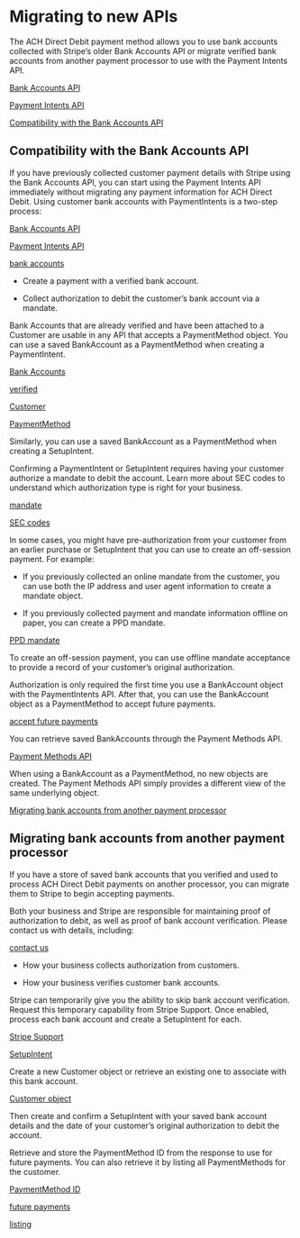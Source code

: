 # Migrating to new APIs

The ACH Direct Debit payment method allows you to use bank accounts collected with Stripe’s older Bank Accounts API or migrate verified bank accounts from another payment processor to use with the Payment Intents API.

[Bank Accounts API](/ach-deprecated)

[Payment Intents API](/payments/payment-intents)

[Compatibility with the Bank Accounts API](#bank-accounts-api)

## Compatibility with the Bank Accounts API

If you have previously collected customer payment details with Stripe using the Bank Accounts API, you can start using the Payment Intents API immediately without migrating any payment information for ACH Direct Debit. Using customer bank accounts with PaymentIntents is a two-step process:

[Bank Accounts API](/ach-deprecated)

[Payment Intents API](/payments/payment-intents)

[bank accounts](/api/customer_bank_accounts)

- Create a payment with a verified bank account.

- Collect authorization to debit the customer’s bank account via a mandate.

Bank Accounts that are already verified and have been attached to a Customer are usable in any API that accepts a PaymentMethod object. You can use a saved BankAccount as a PaymentMethod when creating a PaymentIntent.

[Bank Accounts](/api/customer_bank_accounts)

[verified](/ach-deprecated#verifying)

[Customer](/api/customers)

[PaymentMethod](/api/payment_methods)

Similarly, you can use a saved BankAccount as a PaymentMethod when creating a SetupIntent.

Confirming a PaymentIntent or SetupIntent requires having your customer authorize a mandate to debit the account. Learn more about SEC codes to understand which authorization type is right for your business.

[mandate](/api/setup_intents/create#create_setup_intent-mandate_data)

[SEC codes](/payments/ach-debit/sec-codes)

In some cases, you might have pre-authorization from your customer from an earlier purchase or SetupIntent that you can use to create an off-session payment. For example:

- If you previously collected an online mandate from the customer, you can use both the IP address and user agent information to create a mandate object.

- If you previously collected payment and mandate information offline on paper, you can create a PPD mandate.

[PPD mandate](/payments/ach-debit/sec-codes#ppd-sec-code)

To create an off-session payment, you can use offline mandate acceptance to provide a record of your customer’s original authorization.

Authorization is only required the first time you use a BankAccount object with the PaymentIntents API. After that, you can use the BankAccount object as a PaymentMethod to accept future payments.

[accept future payments](/payments/ach-debit/set-up-payment#web-future-payments)

You can retrieve saved BankAccounts through the Payment Methods API.

[Payment Methods API](/api/payment_methods)

When using a BankAccount as a PaymentMethod, no new objects are created. The Payment Methods API simply provides a different view of the same underlying object.

[Migrating bank accounts from another payment processor](#migrate-payment-processor)

## Migrating bank accounts from another payment processor

If you have a store of saved bank accounts that you verified and used to process ACH Direct Debit payments on another processor, you can migrate them to Stripe to begin accepting payments.

Both your business and Stripe are responsible for maintaining proof of authorization to debit, as well as proof of bank account verification. Please contact us with details, including:

[contact us](https://support.stripe.com/contact)

- How your business collects authorization from customers.

- How your business verifies customer bank accounts.

Stripe can temporarily give you the ability to skip bank account verification. Request this temporary capability from Stripe Support. Once enabled, process each bank account and create a SetupIntent for each.

[Stripe Support](https://support.stripe.com/contact)

[SetupIntent](/api/setup_intents)

Create a new Customer object or retrieve an existing one to associate with this bank account.

[Customer object](/api/customers)

Then create and confirm a SetupIntent with your saved bank account details and the date of your customer’s original authorization to debit the account.

Retrieve and store the PaymentMethod ID from the response to use for future payments. You can also retrieve it by listing all PaymentMethods for the customer.

[PaymentMethod ID](/api/setup_intents/object#setup_intent_object-payment_method)

[future payments](/payments/ach-debit/set-up-payment#web-future-payments)

[listing](/api/payment_methods/list)
